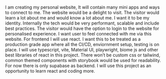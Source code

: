 I am creating my personal website, It will contain many mini apps and ways to connect to me. The website would be a delight to visit. The visitor would learn a lot about me and would know a lot about me. I want it to be my identity. Internally the tech would be very performant, scalable and include best practices. The visitor would have the option to login to the website for personalised experience. I want user to feel connected with me via this website. For frontend I will use react. I want this to be treated as a production grade app where all the CI/CD, enviornment setup, testing is on place. I will use typescript, vite, Material UI, playwright, biome js and other best libraries of react in this project. There won’t be custom css or tailwind, common themed components with storybook would be used for readability. For now there is only supabase as backend. I will use this project as an opportunity to learn react and coding more.